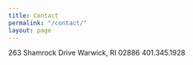 ```yaml
---
title: Contact
permalink: "/contact/"
layout: page
---
```


263 Shamrock Drive
Warwick, RI 02886
401.345.1928